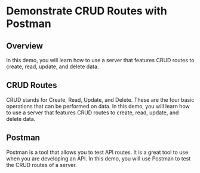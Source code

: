 # Demonstrate CRUD Routes with Postman

## Overview

In this demo, you will learn how to use a server that features CRUD routes to create, read, update, and delete data.

## CRUD Routes

CRUD stands for Create, Read, Update, and Delete. These are the four basic operations that can be performed on data. In this demo, you will learn how to use a server that features CRUD routes to create, read, update, and delete data.

## Postman

Postman is a tool that allows you to test API routes. It is a great tool to use when you are developing an API. In this demo, you will use Postman to test the CRUD routes of a server.
